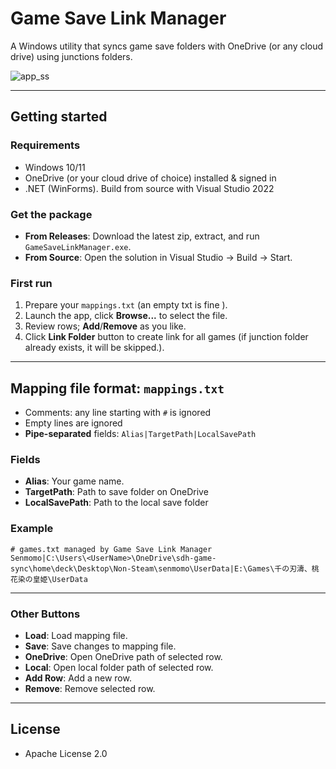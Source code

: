 # Game Save Link Manager

A Windows utility that syncs game save folders with OneDrive (or any cloud drive) using junctions folders.

![app_ss](https://github.com/user-attachments/assets/a9fa3803-67a1-4fe5-9a54-5d7b0cd35e3e)

---

## Getting started

### Requirements
- Windows 10/11  
- OneDrive (or your cloud drive of choice) installed & signed in  
- .NET (WinForms). Build from source with Visual Studio 2022  

### Get the package
- **From Releases**: Download the latest zip, extract, and run `GameSaveLinkManager.exe`.  
- **From Source**: Open the solution in Visual Studio → Build → Start.  

### First run
1. Prepare your `mappings.txt` (an empty txt is fine ).
2. Launch the app, click **Browse...** to select the file.
3. Review rows; **Add**/**Remove** as you like.
4. Click **Link Folder** button to create link for all games (if junction folder already exists, it will be skipped.).

---

## Mapping file format: `mappings.txt`

- Comments: any line starting with `#` is ignored  
- Empty lines are ignored  
- **Pipe-separated** fields: `Alias|TargetPath|LocalSavePath`

### Fields
- **Alias**: Your game name.
- **TargetPath**: Path to save folder on OneDrive
- **LocalSavePath**: Path to the local save folder

### Example
```
# games.txt managed by Game Save Link Manager
Senmomo|C:\Users\<UserName>\OneDrive\sdh-game-sync\home\deck\Desktop\Non-Steam\senmomo\UserData|E:\Games\千の刃濤、桃花染の皇姫\UserData
```

---

### Other Buttons

- **Load**: Load mapping file.
- **Save**: Save changes to mapping file.
- **OneDrive**: Open OneDrive path of selected row.
- **Local**: Open local folder path of selected row.
- **Add Row**: Add a new row.
- **Remove**: Remove selected row.

---

## License
- Apache License 2.0
